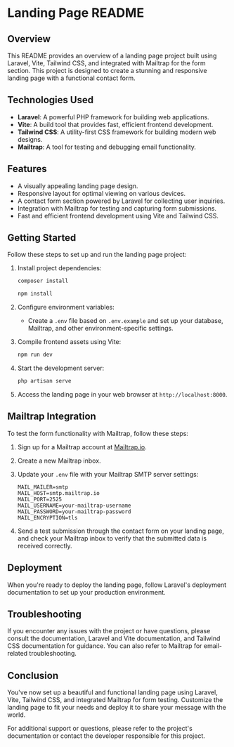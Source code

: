 # Landing Page README

## Overview

This README provides an overview of a landing page project built using Laravel, Vite, Tailwind CSS, and integrated with Mailtrap for the form section. This project is designed to create a stunning and responsive landing page with a functional contact form.

## Technologies Used

- **Laravel**: A powerful PHP framework for building web applications.
- **Vite**: A build tool that provides fast, efficient frontend development.
- **Tailwind CSS**: A utility-first CSS framework for building modern web designs.
- **Mailtrap**: A tool for testing and debugging email functionality.

## Features

- A visually appealing landing page design.
- Responsive layout for optimal viewing on various devices.
- A contact form section powered by Laravel for collecting user inquiries.
- Integration with Mailtrap for testing and capturing form submissions.
- Fast and efficient frontend development using Vite and Tailwind CSS.

## Getting Started

Follow these steps to set up and run the landing page project:

1. Install project dependencies:

   ```bash
   composer install

   npm install
   ```

2. Configure environment variables:

   - Create a `.env` file based on `.env.example` and set up your database, Mailtrap, and other environment-specific settings.


3. Compile frontend assets using Vite:

   ```bash
   npm run dev
   ```

4. Start the development server:

   ```bash
   php artisan serve
   ```

5. Access the landing page in your web browser at `http://localhost:8000`.

## Mailtrap Integration

To test the form functionality with Mailtrap, follow these steps:

1. Sign up for a Mailtrap account at [Mailtrap.io](https://mailtrap.io/).

2. Create a new Mailtrap inbox.

3. Update your `.env` file with your Mailtrap SMTP server settings:

   ```env
   MAIL_MAILER=smtp
   MAIL_HOST=smtp.mailtrap.io
   MAIL_PORT=2525
   MAIL_USERNAME=your-mailtrap-username
   MAIL_PASSWORD=your-mailtrap-password
   MAIL_ENCRYPTION=tls
   ```

4. Send a test submission through the contact form on your landing page, and check your Mailtrap inbox to verify that the submitted data is received correctly.

## Deployment

When you're ready to deploy the landing page, follow Laravel's deployment documentation to set up your production environment.

## Troubleshooting

If you encounter any issues with the project or have questions, please consult the documentation, Laravel and Vite documentation, and Tailwind CSS documentation for guidance. You can also refer to Mailtrap for email-related troubleshooting.



## Conclusion

You've now set up a beautiful and functional landing page using Laravel, Vite, Tailwind CSS, and integrated Mailtrap for form testing. Customize the landing page to fit your needs and deploy it to share your message with the world.

For additional support or questions, please refer to the project's documentation or contact the developer responsible for this project.